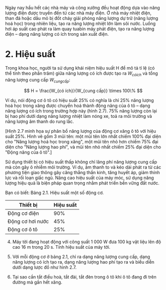 Ngày nay hầu hết các nhà máy và công xưởng đều hoạt động dựa vào năng lượng điện được truyền đến từ các nhà máy điện. Ở nhà máy nhiệt điện, than đá hoặc dầu mỏ bị đốt cháy giải phóng năng lượng dự trữ (năng lượng hoá học) trong nhiên liệu, tạo ra năng lượng nhiệt lớn làm sôi nước. Luồng hơi áp suất cao phát ra làm quay tuabin máy phát điện, tạo ra năng lượng điện – dạng năng lượng có ích trong sản xuất điện.

# 2. Hiệu suất

Trong khoa học, người ta sử dụng khái niệm hiệu suất H để mô tả tỉ lệ (có thể tính theo phần trăm) giữa năng lượng có ích được tạo ra $W_{có ích}$ và tổng năng lượng cung cấp $W_{cung cấp}$:

$$ H = \frac{W_{có ích}}{W_{cung cấp}} \times 100\% $$

Ví dụ, nói động cơ ô tô có hiệu suất 25% có nghĩa là chỉ 25% năng lượng hoá học trong xăng được chuyển hoá thành động năng của ô tô – dạng năng lượng có ích trong trường hợp này (hình 2.7). 75% năng lượng còn lại bị hao phí dưới dạng năng lượng nhiệt làm nóng xe, toả ra môi trường và năng lượng âm thanh do rung lắc.

[Hình 2.7 minh họa sự phân bổ năng lượng của động cơ xăng ô tô với hiệu suất 25%. Hình vẽ gồm 3 mũi tên: một mũi tên lớn nhất chiếm 100% đại diện cho "Năng lượng hoá học trong xăng", một mũi tên nhỏ hơn chiếm 75% đại diện cho "Năng lượng hao phí", và mũi tên nhỏ nhất chiếm 25% đại diện cho "Động năng của ô tô".]

Sử dụng thiết bị có hiệu suất thấp không chỉ lãng phí năng lượng cung cấp mà còn gây ô nhiễm môi trường. Ví dụ, âm thanh to và kéo dài phát ra từ các phương tiện giao thông gây căng thẳng thần kinh, tăng huyết áp, giảm thính lực và rối loạn giấc ngủ. Nâng cao hiệu suất của máy móc, sử dụng năng lượng hiệu quả là biện pháp quan trọng nhằm phát triển bền vững đất nước.

Bạn có biết:
Bảng 2.1. Hiệu suất một số động cơ.

Thiết bị | Hiệu suất
--- | ---
Động cơ điện | 90%
Động cơ hơi nước | 45%
Động cơ ô tô | 25%

4. Máy tời đang hoạt động với công suất 1 000 W đưa 100 kg vật liệu lên độ cao 16 m trong 20 s. Tính hiệu suất của máy tời.

5. Với mỗi động cơ ở bảng 2.1, chỉ ra dạng năng lượng cung cấp, dạng năng lượng có ích tạo ra, dạng năng lượng hao phí tạo ra và biểu diễn dưới dạng lược đồ như hình 2.7.

3. Tại sao cần tắt điều hoà, tắt đài, tắt đèn trong ô tô khi ô tô đang đi trên đường mà gần hết xăng.